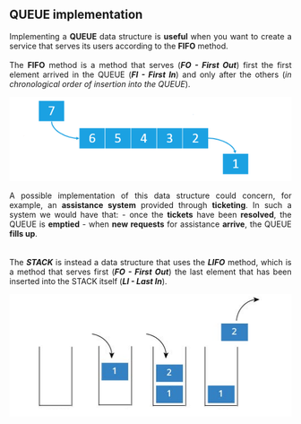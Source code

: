 ## QUEUE implementation  
<p align="justify">
Implementing a <b>QUEUE</b> data structure is <b>useful</b> when you want to create a service that serves its   
users according to the <b>FIFO</b> method.    
<br/> <br/>  
The <b>FIFO</b> method is a method that serves (<i><b>FO - First Out</b></i>) first the first element arrived   
in the QUEUE (<i><b>FI - First In</b></i>) and only after the others   
(<i>in chronological order of insertion into the QUEUE</i>).    
</p>   
  
<p align="center">   
<img src="challenges/easy/queue/solutions/aleattene/queue.png">
</p>   
  
<p align="justify"> 
A possible implementation of this data structure could concern, for example, an <b>assistance system</b> provided   
through <b>ticketing</b>.    
In such a system we would have that:    
- once the <b>tickets</b> have been <b>resolved</b>, the QUEUE is <b>emptied</b>    
- when <b>new requests</b> for assistance <b>arrive</b>, the QUEUE <b>fills up</b>.      
<br/> <br/> <br/>
The <i><b>STACK</b></i> is instead a data structure that uses the <i><b>LIFO</b></i> method, which is a method   
that serves first (<i><b>FO - First Out</b></i>) the last element that has been inserted into the STACK itself   
(<i><b>LI - Last In</b></i>).    
</p>  
  
<p align="center">
<img src="challenges/easy/queue/solutions/aleattene/stack.png">